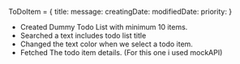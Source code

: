 ToDoItem = {
  title:
  message:
  creatingDate:
  modifiedDate:
  priority:
}
 
  - Created Dummy Todo List with minimum 10 items.
  - Searched a text includes todo list title
  - Changed the text color when we select a todo item.
  - Fetched The todo item details. (For this one i used mockAPI)
